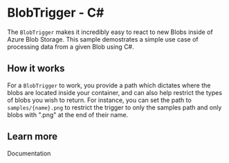 # BlobTrigger - C#

The `BlobTrigger` makes it incredibly easy to react to new Blobs inside of Azure Blob Storage. This sample demostrates a simple use case of processing data from a given Blob using C#.

## How it works

For a `BlobTrigger` to work, you provide a path which dictates where the blobs are located inside your container, and can also help restrict the types of blobs you wish to return. For instance, you can set the path to `samples/{name}.png` to restrict the trigger to only the samples path and only blobs with ".png" at the end of their name.

## Learn more

<TODO> Documentation